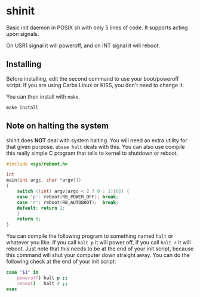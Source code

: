 shinit
======

Basic init daemon in POSIX sh with only 5 lines of code. It supports acting upon
signals.

On USR1 signal it will poweroff, and on INT signal it will reboot.


Installing
----------

Before installing, edit the second command to use your boot/poweroff script. If
you are using Carbs Linux or KISS, you don't need to change it.

You can then install with `make`.

    make install


Note on halting the system
--------------------------

shinit does **NOT** deal with system halting. You will need an extra utility for
that given purpose. `ubase halt` deals with this. You can also use compile
this really simple C program that tells to kernel to shutdown or reboot.

``` c
#include <sys/reboot.h>

int
main(int argc, char *argv[])
{
    switch ((int) argv[argc < 2 ? 0 : 1][0]) {
    case 'p': reboot(RB_POWER_OFF); break;
    case 'r': reboot(RB_AUTOBOOT);  break;
    default: return 1;
    }
    return 0;
}
```

You can compile the following program to something named `halt` or whatever you
like. If you call `halt p` it will power off, if you call `halt r` it will
reboot. Just note that this needs to be at the end of your init script, because
this command will shut your computer down straight away. You can do the
following check at the end of your init script:

``` sh
case "$1" in
    poweroff) halt p ;;
    reboot)   halt r ;;
esac
```
